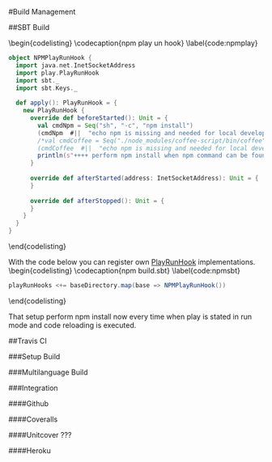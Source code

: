 #Build Management

##SBT Build

\begin{codelisting}
\codecaption{npm play un hook}
\label{code:npmplay}
```scala
object NPMPlayRunHook {
  import java.net.InetSocketAddress
  import play.PlayRunHook
  import sbt._
  import sbt.Keys._
 
  def apply(): PlayRunHook = {
    new PlayRunHook {
      override def beforeStarted(): Unit = {
        val cmdNpm = Seq("sh", "-c", "npm install")
        (cmdNpm  #||  "echo npm is missing and needed for local development to fetch the nodejs and bower dependencies. For install look here https://github.com/npm/npm. Perform npm task manual from your command line. Ignore it during herku deployment npm install will be performed fro the nodejs buildpack." !)
        /*val cmdCoffee = Seq("./node_modules/coffee-script/bin/coffee", "-c", "-o", "public/js/bankapp/coffee", "public/js/bankapp/coffee")
        (cmdCoffee  #||  "echo npm is missing and needed for local development to fetch the nodejs and bower dependencies. For install look here https://github.com/npm/npm. Perform npm task manual from your command line. Ignore it during herku deployment npm install will be performed fro the nodejs buildpack." !)*/
        println(s"++++ perform npm install when npm command can be found") 
      }
 
      override def afterStarted(address: InetSocketAddress): Unit = {
      }
 
      override def afterStopped(): Unit = {
      }
    }
  }
}
```
\end{codelisting}

With the code below you can register own [PlayRunHook](https://github.com/playframework/playframework/blob/master/framework/src/sbt-plugin/src/main/scala/play/PlayRunHooks.scala) implementations.
\begin{codelisting}
\codecaption{npm build.sbt}
\label{code:npmsbt}
```scala
playRunHooks <+= baseDirectory.map(base => NPMPlayRunHook())
```
\end{codelisting}

That setup perform npm install now every time when play is stated in run mode and code reloading is executed.

##Travis CI

###Setup Build

###Multilanguage Build

###Integration

####Github

####Coveralls

####Unitcover ???

####Heroku
